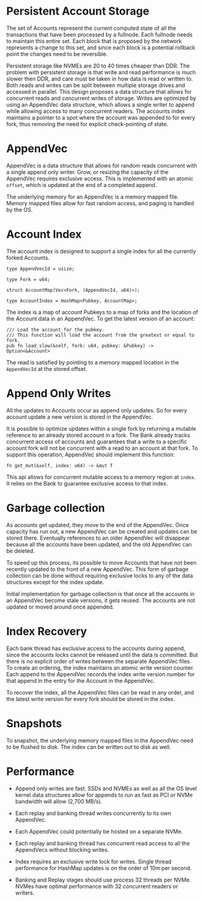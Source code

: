 # Persistent Account Storage

The set of Accounts represent the current computed state of all the transactions
that have been processed by a fullnode.  Each fullnode needs to maintain this
entire set.  Each block that is proposed by the network represents a change to
this set, and since each block is a potential rollback point the changes need to
be reversible.

Persistent storage like NVMEs are 20 to 40 times cheaper than DDR.  The problem
with persistent storage is that write and read performance is much slower then
DDR, and care must be taken in how data is read or written to.  Both reads and
writes can be split between multiple storage drives and accessed in parallel.
This design proposes a data structure that allows for concurrent reads and
concurrent writes of storage.   Writes are optimized by using an AppendVec data
structure, which allows a single writer to append while allowing access to many
concurrent readers.  The accounts index maintains a pointer to a spot where the
account was appended to for every fork, thus removing the need for explicit
check-pointing of state.

# AppendVec

AppendVec is a data structure that allows for random reads concurrent with a
single append only writer.  Grow, or resizing the capacity of the AppendVec
requires exclusive access.  This is implemented with an atomic `offset`, which
is updated at the end of a completed append.

The underlying memory for an AppendVec is a memory mapped file.  Memory mapped
files allow for fast random access, and paging is handled by the OS.

# Account Index

The account index is designed to support a single index for all the currently
forked Accounts.

```
type AppendVecId = usize;

type Fork = u64;

struct AccountMap(Vec<Fork, (AppendVecId, u64)>);

type AccountIndex = HashMap<Pubkey, AccountMap>;

```

The index is a map of account Pubkeys to a map of forks and the location of the
Account data in an AppendVec.  To get the latest version of an account:

```
/// Load the account for the pubkey.
/// This function will load the account from the greatest or equal to fork. 
pub fn load_slow(&self, fork: u64, pubkey: &Pubkey) -> Option<&Account>
```

The read is satisfied by pointing to a memory mapped location in the
`AppendVecId` at the stored offset.

# Append Only Writes

All the updates to Accounts occur as append only updates.  So for every account
update a new version is stored in the AppendVec.

It is possible to optimize updates within a single fork by returning a mutable
reference to an already stored account in a fork.  The Bank already tracks
concurrent access of accounts and guarantees that a write to a specific account
fork will not be concurrent with a read to an account at that fork. To support
this operation, AppendVec should implement this function:

`fn get_mut(&self, index: u64) -> &mut T`

This api allows for concurrent mutable access to a memory region at `index`.  It
relies on the Bank to guarantee exclusive access to that index.

# Garbage collection

As accounts get updated, they move to the end of the AppendVec.  Once capacity
has run out, a new AppendVec can be created and updates can be stored there.
Eventually references to an older AppendVec will disappear because all the
accounts have been updated, and the old AppendVec can be deleted.

To speed up this process, its possible to move Accounts that have not been
recently updated to the front of a new AppendVec.  This form of garbage
collection can be done without requiring exclusive locks to any of the data
structures except for the index update.

Initial implementation for garbage collection is that once all the accounts in
an AppendVec become stale versions, it gets reused. The accounts are not updated
or moved around once appended.

# Index Recovery

Each bank thread has exclusive access to the accounts during append, since the
accounts locks cannot be released until the data is committed. But there is no
explicit order of writes between the separate AppendVec files.  To create an
ordering, the index maintains an atomic write version counter.  Each append to
the AppendVec records the index write version number for that append in the
entry for the Account in the AppendVec.

To recover the index, all the AppendVec files can be read in any order, and the
latest write version for every fork should be stored in the index.

# Snapshots

To snapshot, the underlying memory mapped files in the AppendVec need to be
flushed to disk.  The index can be written out to disk as well.

# Performance

* Append only writes are fast.  SSDs and NVMEs as well as all the OS level
kernel data structures allow for appends to run as fast as PCI or NVMe bandwidth
will allow (2,700 MB/s).

* Each replay and banking thread writes concurrently to its own AppendVec.

* Each AppendVec could potentially be hosted on a separate NVMe.

* Each replay and banking thread has concurrent read access to all the
AppendVecs without blocking writes.

* Index requires an exclusive write lock for writes.  Single thread performance
for HashMap updates is on the order of 10m per second.

* Banking and Replay stages should use process 32 threads per NVMe.  NVMes have
optimal performance with 32 concurrent readers or writers.
